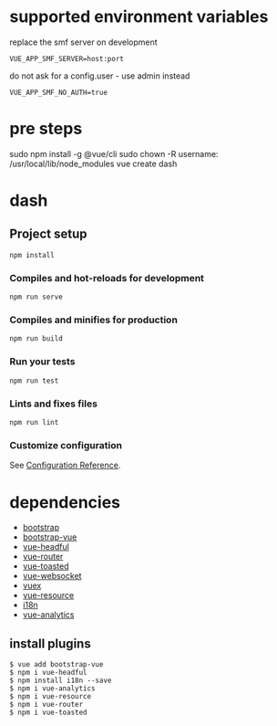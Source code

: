# supported environment variables

replace the smf server on development
```
VUE_APP_SMF_SERVER=host:port
```

do not ask for a config.user - use admin instead 
```
VUE_APP_SMF_NO_AUTH=true
```


# pre steps

sudo npm install -g @vue/cli
sudo chown -R username: /usr/local/lib/node_modules
vue create dash

# dash

## Project setup
```
npm install
```

### Compiles and hot-reloads for development
```
npm run serve
```

### Compiles and minifies for production
```
npm run build
```

### Run your tests
```
npm run test
```

### Lints and fixes files
```
npm run lint
```

### Customize configuration
See [Configuration Reference](https://cli.vuejs.org/config/).

# dependencies

* [bootstrap](https://getbootstrap.com/)
* [bootstrap-vue](https://bootstrap-vue.js.org/)
* [vue-headful](https://github.com/troxler/vue-headful)
* [vue-router](https://github.com/vuejs/vue-router#readme)
* [vue-toasted](https://github.com/shakee93/vue-toasted#readme)
* [vue-websocket](https://github.com/icebob/vue-websocket)
* [vuex](https://github.com/vuejs/vuex#readme)
* [vue-resource](https://github.com/pagekit/vue-resource)
* [i18n](https://github.com/mashpie/i18n-node)
* [vue-analytics](https://github.com/MatteoGabriele/vue-analytics)

## install plugins

```
$ vue add bootstrap-vue 
$ npm i vue-headful
$ npm install i18n --save
$ npm i vue-analytics
$ npm i vue-resource
$ npm i vue-router
$ npm i vue-toasted
```




